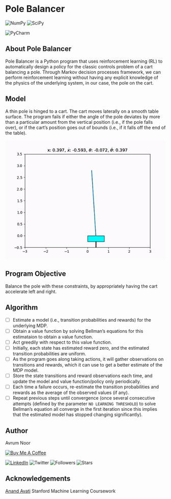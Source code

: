 # Pole Balancer

![NumPy](https://img.shields.io/badge/numpy-%23013243.svg?style=for-the-badge&logo=numpy&logoColor=white) ![SciPy](https://img.shields.io/badge/SciPy-%230C55A5.svg?style=for-the-badge&logo=scipy&logoColor=%white)

![PyCharm](https://img.shields.io/badge/pycharm-143?style=for-the-badge&logo=pycharm&logoColor=black&color=black&labelColor=green)

## About Pole Balancer

Pole Balancer is a Python program that uses reinforcement learning (RL) to automatically design a policy for the classic controls problem of a cart balancing a pole. Through Markov decision processes framework, we can perform reinforcement learning without having any explicit knowledge of the physics of the underlying system, in our case, the pole on the cart.

## Model

A thin pole is hinged to a cart. The cart moves laterally on a smooth table surface. The program fails if either the angle of the pole deviates by more than a particular amount from the vertical position (i.e., if the pole falls over), or if the cart’s position goes out of bounds (i.e., if it falls off the end of the table). 

![Pole being balanced](./images/sample_demo.gif) 

## Program Objective

Balance the pole with these constraints, by appropriately having the cart accelerate left and right.

## Algorithm
- [ ] Estimate a model (i.e., transition probabilities and rewards) for the underlying MDP.
- [ ] Obtain a value function by solving Bellman’s equations for this estimataion to obtain a value function.
- [ ] Act greedily with respect to this value function.
- [ ] Initially, each state has estimated reward zero, and the estimated transition probabilities are uniform.
- [ ]  As the program goes along taking actions, it will gather observations on transitions and rewards, which it can use to get a better estimate of the MDP model.
- [ ]  Store the state transitions and reward observations each time, and update the model and value function/policy only periodically. 
- [ ]  Each time a failure occurs, re-estimate the transition probabilities and rewards as the average of the observed values (if any). 
- [ ]  Repeat previous steps until convergence (once several consecutive attempts (defined by the parameter `NO LEARNING THRESHOLD`) to solve Bellman’s equation all converge in the first iteration since this implies that the estimated model has stopped changing significantly).

## Author

Avrum Noor

<a href="https://www.buymeacoffee.com/avrumnoor" target="_blank"><img src="https://cdn.buymeacoffee.com/buttons/v2/default-blue.png" alt="Buy Me A Coffee" style="height: 41px !important;width: 174px !important;box-shadow: 0px 3px 2px 0px rgba(190, 190, 190, 0.5) !important;-webkit-box-shadow: 0px 3px 2px 0px rgba(190, 190, 190, 0.5) !important;"></a> 

[![LinkedIn](https://img.shields.io/badge/linkedin-%230077B5.svg?style=social&logo=linkedin)](https://www.linkedin.com/in/avrumnoor/) ![Twitter](https://img.shields.io/twitter/follow/avrumnoor?style=social) ![Followers](https://img.shields.io/github/followers/avrumnoor?style=flat-square) ![Stars](https://img.shields.io/badge/stars-104-blue?style=flat-square)


## Acknowledgements

[Anand Avati](https://avati.github.io/)
Stanford Machine Learning Coursework 
